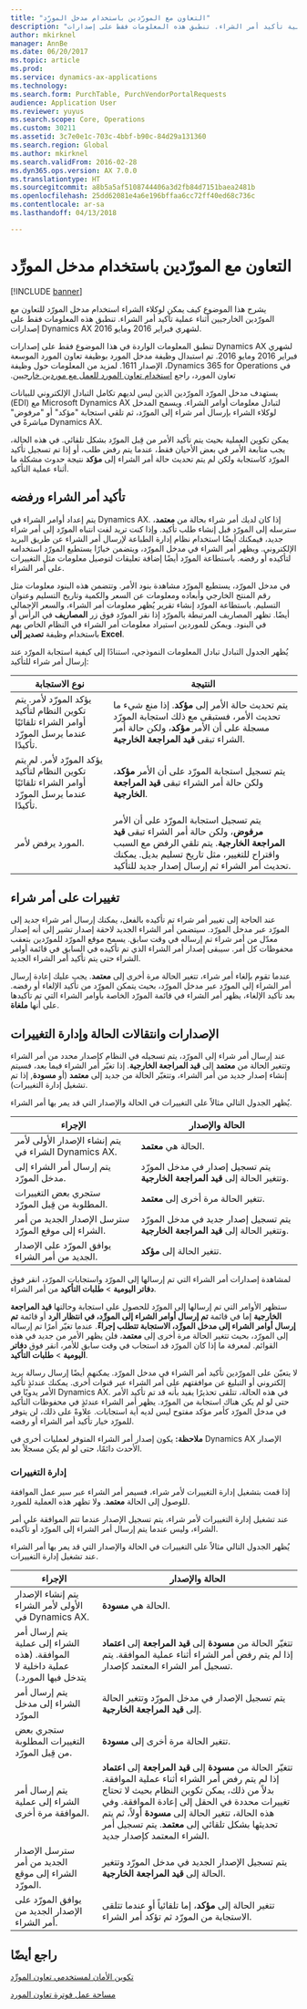 ```yaml
---
title: "التعاون مع المورّدين باستخدام مدخل المورِّد‬"
description: "يشرح هذا الموضوع كيف يمكن لوكلاء الشراء استخدام مدخل المورّد للتعاون مع المورّدين الخارجيين أثناء عملية تأكيد أمر الشراء. تنطبق هذه المعلومات فقط على إصدارات Dynamics AX لشهري فبراير 2016 ومايو 2016."
author: mkirknel
manager: AnnBe
ms.date: 06/20/2017
ms.topic: article
ms.prod: 
ms.service: dynamics-ax-applications
ms.technology: 
ms.search.form: PurchTable, PurchVendorPortalRequests
audience: Application User
ms.reviewer: yuyus
ms.search.scope: Core, Operations
ms.custom: 30211
ms.assetid: 3c7e0e1c-703c-4bbf-b90c-84d29a131360
ms.search.region: Global
ms.author: mkirknel
ms.search.validFrom: 2016-02-28
ms.dyn365.ops.version: AX 7.0.0
ms.translationtype: HT
ms.sourcegitcommit: a8b5a5af5108744406a3d2fb84d7151baea2481b
ms.openlocfilehash: 25dd62081e4a6e196bffaa6cc72ff40ed68c736c
ms.contentlocale: ar-sa
ms.lasthandoff: 04/13/2018

---
```


# <a name="collaborate-with-vendors-by-using-the-vendor-portal"></a>التعاون مع المورّدين باستخدام مدخل المورِّد‬

[!INCLUDE [banner](../includes/banner.md)]

يشرح هذا الموضوع كيف يمكن لوكلاء الشراء استخدام مدخل المورّد للتعاون مع المورّدين الخارجيين أثناء عملية تأكيد أمر الشراء. تنطبق هذه المعلومات فقط على إصدارات Dynamics AX لشهري فبراير 2016 ومايو 2016.

تنطبق المعلومات الواردة في هذا الموضوع فقط على إصدارات Dynamics AX لشهري فبراير 2016 ومايو 2016. ‏‫تم استبدال وظيفة مدخل المورد بوظيفة تعاون المورد الموسعة في Dynamics 365 for Operations، الإصدار 1611. لمزيد من المعلومات حول وظيفة تعاون المورد، راجع [استخدام تعاون المورد للعمل مع موردين خارجيين‬‏‫](vendor-collaboration-work-external-vendors.md).  

يستهدف مدخل المورّد المورّدين الذين ليس لديهم تكامل التبادل الإلكتروني للبيانات (EDI) مع Microsoft Dynamics AX لتبادل معلومات أوامر الشراء. ويسمح المدخل لوكلاء الشراء بإرسال أمر شراء إلى المورّد، ثم تلقي استجابة "مؤكد" أو "مرفوض" مباشرةً في Dynamics AX.  

يمكن تكوين العملية بحيث يتم تأكيد الأمر من قِبل المورّد بشكل تلقائي. في هذه الحالة، يجب متابعة الأمر في بعض الأحيان فقط، عندما يتم رفض طلب، أو إذا تم تسجيل تأكيد المورّد كاستجابة ولكن لم يتم تحديث حالة أمر الشراء إلى **مؤكد** نتيجة حدوث مشكلة ما أثناء عملية التأكيد.

## <a name="po-confirmation-and-rejection"></a>تأكيد أمر الشراء ورفضه
يتم إعداد أوامر الشراء في Dynamics AX. إذا كان لديك أمر شراء بحالة من **معتمد**، سترسله إلى المورّد قبل إنشاء طلب تأكيد. وإذا كنت تريد لفت انتباه المورّد إلى أمر شراء جديد، فيمكنك أيضًا استخدام نظام إدارة الطباعة لإرسال أمر الشراء عن طريق البريد الإلكتروني. ويظهر أمر الشراء في مدخل المورّد، ويتضمن خيارًا يستطيع المورّد استخدامه لتأكيده أو رفضه. باستطاعة المورّد أيضًا إضافة تعليقات لتوصيل معلومات مثل التغييرات على أمر الشراء.  

في مدخل المورّد، يستطيع المورّد مشاهدة بنود الأمر. وتتضمن هذه البنود معلومات مثل رقم المنتج الخارجي وأبعاده ومعلومات عن السعر والكمية وتاريخ التسليم وعنوان التسليم. باستطاعة المورّد إنشاء تقرير يُظهر معلومات أمر الشراء، والسعر الإجمالي أيضًا. تظهر المصاريف المرتبطة بالمورّد إذا نقر المورّد فوق زر **المصاريف** في الرأس أو في البنود. ويمكن للموردين استيراد معلومات أمر الشراء في النظام الخاص بهم باستخدام وظيفة **تصدير إلى Excel**.  

يُظهر الجدول التبادل تبادل المعلومات النموذجي، استنادًا إلى كيفية استجابة المورّد عند إرسال أمر شراء للتأكيد:

| نوع الاستجابة                                                                                                  | النتيجة                                                                                                                                                                                                                                                                                          |
|-------------------------------------------------------------------------------------------------------------------|-------------------------------------------------------------------------------------------------------------------------------------------------------------------------------------------------------------------------------------------------------------------------------------------------|
| يؤكد المورّد لأمر. يتم تكوين النظام لتأكيد أوامر الشراء تلقائيًا عندما يرسل المورّد تأكيدًا.    | يتم تحديث حالة الأمر إلى **مؤكد**. إذا منع شيء ما تحديث الأمر، فستبقى مع ذلك استجابة المورّد مسجلة على أن الأمر **مؤكد**، ولكن حالة أمر الشراء تبقى **قيد المراجعة الخارجية**.                                                                       |
| يؤكد المورّد لأمر. لم يتم تكوين النظام لتأكيد أوامر الشراء تلقائيًا عندما يرسل المورّد تأكيدًا. | يتم تسجيل استجابة المورّد على أن الأمر **مؤكد**، ولكن حالة أمر الشراء تبقى **قيد المراجعة الخارجية**.                                                                                                                                                                                      |
| المورد يرفض لأمر.                                                                                     | يتم تسجيل استجابة المورّد على أن الأمر **مرفوض**، ولكن حالة أمر الشراء تبقى **قيد المراجعة الخارجية**. يتم تلقي الرفض مع السبب واقتراح للتغيير، مثل تاريخ تسليم بديل. يمكنك تحديث أمر الشراء ثم إرسال إصدار جديد للتأكيد. |

## <a name="changes-to-a-po"></a>تغييرات على أمر شراء
عند الحاجة إلى تغيير أمر شراء تم تأكيده بالفعل، يمكنك إرسال أمر شراء جديد إلى المورّد عبر مدخل المورّد. سيتضمن أمر الشراء الجديد لاحقة إصدار تشير إلى أنه إصدار معدّل من أمر شراء تم إرساله في وقت سابق. يسمح موقع المورّد للمورّدين بتعقب محفوظات كل أمر. سيبقى إصدار أمر الشراء الذي تم تأكيده في السابق في قائمة أوامر الشراء حتى يتم تأكيد أمر الشراء الجديد.  

عندما تقوم بإلغاء أمر شراء، تتغير الحالة مرة أخرى إلى **معتمد**. يجب عليك إعادة إرسال أمر الشراء إلى المورّد عبر مدخل المورّد، بحيث يتمكن المورّد من تأكيد الإلغاء أو رفضه. بعد تأكيد الإلغاء، يظهر أمر الشراء في قائمة المورّد الخاصة بأوامر الشراء التي تم تأكيدها على أنها **ملغاة**.

## <a name="versions-status-transitions-and-change-management"></a>الإصدارات وانتقالات الحالة وإدارة التغييرات
عند إرسال أمر شراء إلى المورّد، يتم تسجيله في النظام كإصدار محدد من أمر الشراء وتتغير الحالة من **معتمد** إلى **قيد المراجعة الخارجية‬**. إذا تغيّر أمر الشراء فيما بعد، فسيتم إنشاء إصدار جديد من أمر الشراء، وتتغيّر الحالة من جديد إلى **معتمد** (أو **مسودة**, إذا تم تشغيل إدارة التغييرات).  

يُظهر الجدول التالي مثالاً على التغييرات في الحالة والإصدار التي قد يمر بها أمر الشراء.

| الإجراء                                                   | الحالة والإصدار                                                                                    |
|----------------------------------------------------------|-------------------------------------------------------------------------------------------------------|
| يتم إنشاء الإصدار الأولى لأمر الشراء في Dynamics AX. | الحالة هي **معتمد**.                                                                           |
| يتم إرسال أمر الشراء إلى مدخل المورّد.                     | يتم تسجيل إصدار في مدخل المورّد وتتغير الحالة إلى **قيد المراجعة الخارجية‬**.    |
| ستجري بعض التغييرات المطلوبة من قِبل المورّد.  | تتغير الحالة مرة أخرى إلى **معتمد**.                                                            |
| سترسل الإصدار الجديد من أمر الشراء إلى موقع المورّد. | يتم تسجيل إصدار جديد في مدخل المورّد وتتغير الحالة إلى **قيد المراجعة الخارجية‬**. |
| يوافق المورّد على الإصدار الجديد من أمر الشراء.           | تتغير الحالة إلى **مؤكد**.                                                                |

لمشاهدة إصدارات أمر الشراء التي تم إرسالها إلى المورّد واستجابات المورّد، انقر فوق **دفاتر اليومية** &gt; **طلبات التأكيد** من أمر الشراء.  

ستظهر الأوامر التي تم إرسالها إلى المورّد للحصول على استجابة وحالتها **قيد المراجعة الخارجية** إما في قائمة **تم إرسال أوامر الشراء إلى المورِّد، في انتظار الرد** أو قائمة **تم إرسال أوامر الشراء إلى مدخل المورِّد، الاستجابة تتطلب إجراءً‬**. عندما تغيّر أمرًا تم إرساله إلى المورّد، بحيث تتغير الحالة مرة أخرى إلى **معتمد**، فلن يظهر الأمر من جديد في هذه القوائم. لمعرفة ما إذا كان المورّد قد استجاب في وقت سابق للأمر، انقر فوق **دفاتر اليومية** &gt; **طلبات التأكيد**.  

لا يتعيّن على المورّدين تأكيد أمر الشراء في مدخل المورّد. يمكنهم أيضًا إرسال رسالة بريد إلكتروني أو التبليغ عن موافقتهم على أمر الشراء عبر قنوات أخرى. يمكنك عندئذٍ تأكيد الأمر يدويًا في Dynamics AX. في هذه الحالة، تتلقى تحذيرًا يفيد بأنه قد تم تأكيد الأمر حتى لو لم يكن هناك استجابة من المورّد. يظهر أمر الشراء عندئذٍ في محفوظات التأكيد في مدخل المورّد كأمر مؤكد مفتوح ليس لديه أية استجابات. علاوةً على ذلك، لن يتوفر للمورّد خيار تأكيد أمر الشراء أو رفضه.  

**ملاحظة:** يكون إصدار أمر الشراء المتوفر لعمليات أخرى في Dynamics AX الإصدار الأحدث دائمًا، حتى لو لم يكن مسجلاً بعد.

### <a name="change-management"></a>إدارة التغييرات

إذا قمت بتشغيل إدارة التغييرات لأمر شراء، فسيمر أمر الشراء عبر سير عمل الموافقة للوصول إلى الحالة **معتمد**. ولا تظهر هذه العملية للمورد.  

عند تشغيل إدارة التغييرات لأمر شراء، يتم تسجيل الإصدار عندما تتم الموافقة على أمر الشراء، وليس عندما يتم إرسال أمر الشراء إلى المورّد أو تأكيده.  

يُظهر الجدول التالي مثالاً على التغييرات في الحالة والإصدار التي قد يمر بها أمر الشراء عند تشغيل إدارة التغييرات.


|                                                    الإجراء                                                     |                                                                                                                                                                                                                      الحالة والإصدار                                                                                                                                                                                                                      |
|---------------------------------------------------------------------------------------------------------------|--------------------------------------------------------------------------------------------------------------------------------------------------------------------------------------------------------------------------------------------------------------------------------------------------------------------------------------------------------------------------------------------------------------------------------------------------------------|
|                           يتم إنشاء الإصدار الأولى لأمر الشراء في Dynamics AX.                            |                                                                                                                                                                                                            الحالة هي <strong>مسودة</strong>.                                                                                                                                                                                                             |
| يتم إرسال أمر الشراء إلى عملية الموافقة. (هذه عملية داخلية لا يتدخل فيها المورد.) |                                                                                                                        تتغيّر الحالة من <strong>مسودة‬</strong> إلى <strong>قيد المراجعة‬</strong> إلى <strong>اعتماد</strong> إذا لم يتم رفض أمر الشراء أثناء عملية الموافقة. يتم تسجيل أمر الشراء المعتمد كإصدار.                                                                                                                        |
|                                      يتم إرسال أمر الشراء إلى مدخل المورّد                                      |                                                                                                                                                                      يتم تسجيل الإصدار في مدخل المورّد وتتغير الحالة إلى <strong>قيد المراجعة الخارجية‬</strong>.                                                                                                                                                                       |
|                            ستجري بعض التغييرات المطلوبة من قِبل المورّد.                            |                                                                                                                                                                                                    تتغير الحالة مرة أخرى إلى <strong>مسودة</strong>.                                                                                                                                                                                                     |
|                              يتم إرسال أمر الشراء إلى عملية الموافقة مرة أخرى.                               | تتغيّر الحالة من <strong>مسودة‬</strong> إلى <strong>قيد المراجعة‬</strong> إلى <strong>اعتماد</strong> إذا لم يتم رفض أمر الشراء أثناء عملية الموافقة. بدلاً من ذلك، يمكن تكوين النظام بحيث لا تحتاج تغييرات محددة في الحقل إلى إعادة الموافقة. وفي هذه الحالة، تتغير الحالة إلى <strong>مسودة</strong> أولاً، ثم يتم تحديثها بشكل تلقائي إلى <strong>معتمد</strong>. يتم تسجيل أمر الشراء المعتمد كإصدار جديد. |
|                           سترسل الإصدار الجديد من أمر الشراء إلى موقع المورّد.                            |                                                                                                                                                                    يتم تسجيل الإصدار الجديد في مدخل المورّد وتتغير الحالة إلى <strong>قيد المراجعة الخارجية‬</strong>.                                                                                                                                                                     |
|                                يوافق المورّد على الإصدار الجديد من أمر الشراء.                                 |                                                                                                                                                     تتغير الحالة إلى <strong>مؤكد</strong>، إما تلقائياً أو عندما تتلقى الاستجابة من المورّد ثم تؤكد أمر الشراء.                                                                                                                                                     |

<a name="see-also"></a>راجع أيضًا
--------

[تكوين الأمان لمستخدمي تعاون المورِّد‬](configure-security-vendor-portal-users.md)

[مساحة عمل فوترة تعاون المورد](../../financials/accounts-payable/vendor-portal-invoicing-workspace.md)




